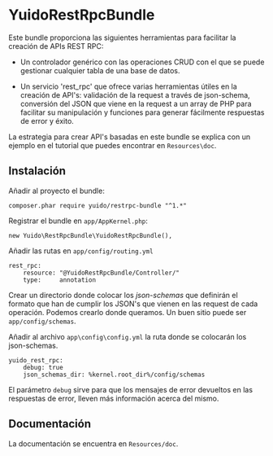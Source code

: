 # YuidoRestRpcBundle

Este bundle proporciona las siguientes herramientas para facilitar la creación
de APIs REST RPC:

- Un controlador genérico con las operaciones CRUD con el que se puede gestionar
  cualquier tabla de una base de datos.

- Un servicio 'rest_rpc' que ofrece varias herramientas útiles en la creación de
  API's: validación de la request a través de json-schema, conversión del JSON
  que viene en la request a un array de PHP para facilitar su manipulación y 
  funciones para generar fácilmente respuestas de error y éxito.

La estrategia para crear API's basadas en este bundle se explica con un ejemplo
en el tutorial que puedes encontrar en ``Resources\doc``.

## Instalación

Añadir al proyecto el bundle:

    composer.phar require yuido/restrpc-bundle "^1.*"

Registrar el bundle en ``app/AppKernel.php``:

    new Yuido\RestRpcBundle\YuidoRestRpcBundle(),

Añadir las rutas en ``app/config/routing.yml``

    rest_rpc:
        resource: "@YuidoRestRpcBundle/Controller/"
        type:     annotation
  

Crear un directorio donde colocar los *json-schemas* que definirán el formato que 
han de cumplir los JSON's que vienen en las request de cada operación. Podemos
crearlo donde queramos. Un buen sitio puede ser ``app/config/schemas``.

Añadir al archivo ``app\config\config.yml`` la ruta donde se colocarán los 
json-schemas.

    yuido_rest_rpc:
        debug: true  
        json_schemas_dir: %kernel.root_dir%/config/schemas

El parámetro ``debug`` sirve para que los mensajes de error devueltos en las
respuestas de error, lleven más información acerca del mismo.

## Documentación

La documentación se encuentra en ``Resources/doc``.